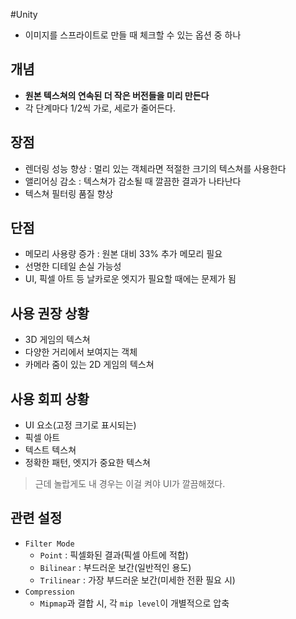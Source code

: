 #Unity 
- 이미지를 스프라이트로 만들 때 체크할 수 있는 옵션 중 하나

## 개념
- **원본 텍스쳐의 연속된 더 작은 버전들을 미리 만든다**
- 각 단계마다 1/2씩 가로, 세로가 줄어든다.

## 장점
- 렌더링 성능 향상 : 멀리 있는 객체라면 적절한 크기의 텍스쳐를 사용한다
- 앨리어싱 감소 : 텍스쳐가 감소될 때 깔끔한 결과가 나타난다
- 텍스쳐 필터링 품질 향상

## 단점
- 메모리 사용량 증가 : 원본 대비 33% 추가 메모리 필요
- 선명한 디테일 손실 가능성
- UI, 픽셀 아트 등 날카로운 엣지가 필요할 때에는 문제가 됨

## 사용 권장 상황
- 3D 게임의 텍스쳐
- 다양한 거리에서 보여지는 객체
- 카메라 줌이 있는 2D 게임의 텍스쳐

## 사용 회피 상황
- UI 요소(고정 크기로 표시되는)
- 픽셀 아트
- 텍스트 텍스쳐
- 정확한 패턴, 엣지가 중요한 텍스쳐

> 근데 놀랍게도 내 경우는 이걸 켜야 UI가 깔끔해졌다.


## 관련 설정
- `Filter Mode`
	- `Point`  : 픽셀화된 결과(픽셀 아트에 적합)
	- `Bilinear` : 부드러운 보간(일반적인 용도)
	- `Trilinear` : 가장 부드러운 보간(미세한 전환 필요 시)
- `Compression`
	- `Mipmap`과 결합 시, 각 `mip level`이 개별적으로 압축


